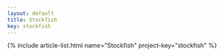 ```yaml
---
layout: default
title: Stockfish
key: stockfish
---
```


{% include article-list.html name="Stockfish" project-key="stockfish" %}
